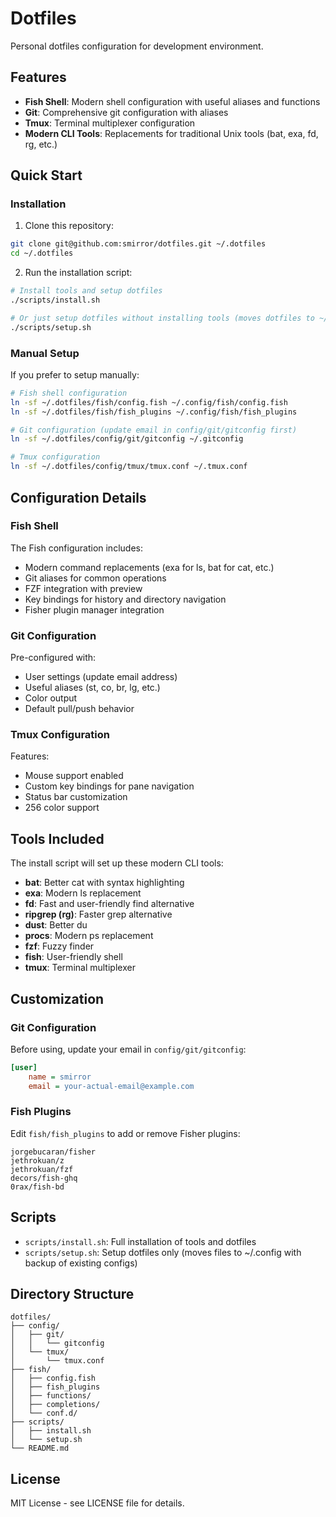 # Dotfiles

Personal dotfiles configuration for development environment.

## Features

- **Fish Shell**: Modern shell configuration with useful aliases and functions
- **Git**: Comprehensive git configuration with aliases
- **Tmux**: Terminal multiplexer configuration
- **Modern CLI Tools**: Replacements for traditional Unix tools (bat, exa, fd, rg, etc.)

## Quick Start

### Installation

1. Clone this repository:
```bash
git clone git@github.com:smirror/dotfiles.git ~/.dotfiles
cd ~/.dotfiles
```

2. Run the installation script:
```bash
# Install tools and setup dotfiles
./scripts/install.sh

# Or just setup dotfiles without installing tools (moves dotfiles to ~/.config)
./scripts/setup.sh
```

### Manual Setup

If you prefer to setup manually:

```bash
# Fish shell configuration
ln -sf ~/.dotfiles/fish/config.fish ~/.config/fish/config.fish
ln -sf ~/.dotfiles/fish/fish_plugins ~/.config/fish/fish_plugins

# Git configuration (update email in config/git/gitconfig first)
ln -sf ~/.dotfiles/config/git/gitconfig ~/.gitconfig

# Tmux configuration
ln -sf ~/.dotfiles/config/tmux/tmux.conf ~/.tmux.conf
```

## Configuration Details

### Fish Shell

The Fish configuration includes:
- Modern command replacements (exa for ls, bat for cat, etc.)
- Git aliases for common operations
- FZF integration with preview
- Key bindings for history and directory navigation
- Fisher plugin manager integration

### Git Configuration

Pre-configured with:
- User settings (update email address)
- Useful aliases (st, co, br, lg, etc.)
- Color output
- Default pull/push behavior

### Tmux Configuration

Features:
- Mouse support enabled
- Custom key bindings for pane navigation
- Status bar customization
- 256 color support

## Tools Included

The install script will set up these modern CLI tools:

- **bat**: Better cat with syntax highlighting
- **exa**: Modern ls replacement
- **fd**: Fast and user-friendly find alternative
- **ripgrep (rg)**: Faster grep alternative
- **dust**: Better du
- **procs**: Modern ps replacement
- **fzf**: Fuzzy finder
- **fish**: User-friendly shell
- **tmux**: Terminal multiplexer

## Customization

### Git Configuration

Before using, update your email in `config/git/gitconfig`:

```ini
[user]
    name = smirror
    email = your-actual-email@example.com
```

### Fish Plugins

Edit `fish/fish_plugins` to add or remove Fisher plugins:

```
jorgebucaran/fisher
jethrokuan/z
jethrokuan/fzf
decors/fish-ghq
0rax/fish-bd
```

## Scripts

- `scripts/install.sh`: Full installation of tools and dotfiles
- `scripts/setup.sh`: Setup dotfiles only (moves files to ~/.config with backup of existing configs)

## Directory Structure

```
dotfiles/
├── config/
│   ├── git/
│   │   └── gitconfig
│   └── tmux/
│       └── tmux.conf
├── fish/
│   ├── config.fish
│   ├── fish_plugins
│   ├── functions/
│   ├── completions/
│   └── conf.d/
├── scripts/
│   ├── install.sh
│   └── setup.sh
└── README.md
```

## License

MIT License - see LICENSE file for details.

